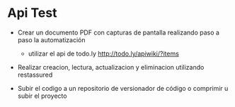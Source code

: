 # Api Test

* Crear un documento PDF con capturas de pantalla realizando paso a paso la automatización 

    - utilizar el api de todo.ly http://todo.ly/apiwiki/?items

* Realizar creacion, lectura, actualizacion y eliminacion utilizando restassured
 
* Subir el codigo a un repositorio de versionador de código o comprimir u subir el proyecto
